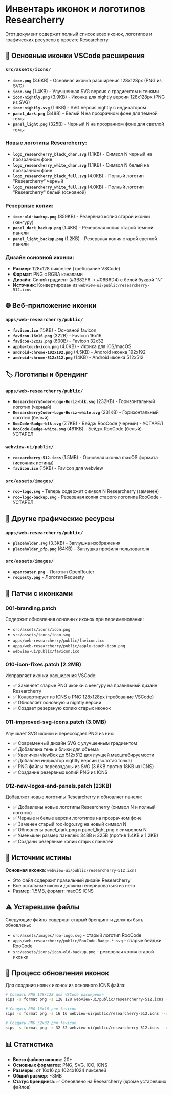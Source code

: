 # Инвентарь иконок и логотипов Researcherry

Этот документ содержит полный список всех иконок, логотипов и графических ресурсов в проекте Researcherry.

## 🎨 Основные иконки VSCode расширения

### `src/assets/icons/`

- **`icon.png`** (3.6KB) - Основная иконка расширения 128x128px (PNG из SVG)
- **`icon.svg`** (1.4KB) - Улучшенная SVG версия с градиентом и тенями
- **`icon-nightly.png`** (3.9KB) - Иконка для nightly версии 128x128px (PNG из SVG)
- **`icon-nightly.svg`** (1.6KB) - SVG версия nightly с индикатором
- **`panel_dark.png`** (348B) - Белый N на прозрачном фоне для темной темы
- **`panel_light.png`** (325B) - Черный N на прозрачном фоне для светлой темы

### Новые логотипы Researcherry:

- **`logo_researcherry_black_char.svg`** (1.1KB) - Символ N черный на прозрачном фоне
- **`logo_researcherry_white_char.svg`** (1.1KB) - Символ N белый на прозрачном фоне
- **`logo_researcherry_black_full.svg`** (4.0KB) - Полный логотип "Researcherry" черный
- **`logo_researcherry_white_full.svg`** (4.0KB) - Полный логотип "Researcherry" белый (основной)

### Резервные копии:

- **`icon-old-backup.png`** (859KB) - Резервная копия старой иконки (кенгуру)
- **`panel_dark_backup.png`** (1.4KB) - Резервная копия старой темной панели
- **`panel_light_backup.png`** (1.2KB) - Резервная копия старой светлой панели

### Дизайн основной иконки:

- **Размер**: 128x128 пикселей (требование VSCode)
- **Формат**: PNG с RGBA каналами
- **Дизайн**: Синий градиент (#3B82F6 → #06B6D4) с белой буквой "N"
- **Источник**: Конвертирован из `webview-ui/public/researcherry-512.icns`

## 🌐 Веб-приложение иконки

### `apps/web-researcherry/public/`

- **`favicon.ico`** (15KB) - Основной favicon
- **`favicon-16x16.png`** (322B) - Favicon 16x16
- **`favicon-32x32.png`** (600B) - Favicon 32x32
- **`apple-touch-icon.png`** (4.0KB) - Иконка для iOS/macOS
- **`android-chrome-192x192.png`** (4.5KB) - Android иконка 192x192
- **`android-chrome-512x512.png`** (14KB) - Android иконка 512x512

## 🏷️ Логотипы и брендинг

### `apps/web-researcherry/public/`

- **`ResearcherryCoder-Logo-Horiz-blk.svg`** (232KB) - Горизонтальный логотип (черный)
- **`ResearcherryCoder-Logo-Horiz-white.svg`** (231KB) - Горизонтальный логотип (белый)
- **`RooCode-Badge-blk.svg`** (7.7KB) - Бейдж RooCode (черный) - УСТАРЕЛ
- **`RooCode-Badge-white.svg`** (481KB) - Бейдж RooCode (белый) - УСТАРЕЛ

### `webview-ui/public/`

- **`researcherry-512.icns`** (1.5MB) - Основная иконка macOS формата (источник истины)
- **`favicon.ico`** (15KB) - Favicon для webview

### `src/assets/images/`

- **`roo-logo.svg`** - Теперь содержит символ N Researcherry (заменен)
- **`roo-logo-backup.svg`** - Резервная копия старого логотипа RooCode - УСТАРЕЛ

## 🔧 Другие графические ресурсы

### `apps/web-researcherry/public/`

- **`placeholder.svg`** (3.3KB) - Заглушка изображения
- **`placeholder_pfp.png`** (64KB) - Заглушка профиля пользователя

### `src/assets/images/`

- **`openrouter.png`** - Логотип OpenRouter
- **`requesty.png`** - Логотип Requesty

## 📝 Патчи с иконками

### 001-branding.patch

Содержит обновления основных иконок при переименовании:

- `src/assets/icons/icon.png`
- `src/assets/icons/icon.svg`
- `apps/web-researcherry/public/favicon.ico`
- `apps/web-researcherry/public/apple-touch-icon.png`
- `webview-ui/public/favicon.ico`

### 010-icon-fixes.patch (2.2MB)

Исправляет иконки расширения VSCode:

- ✅ Заменяет старые PNG иконки с кенгуру на правильный дизайн Researcherry
- ✅ Конвертирует из ICNS в PNG 128x128px (требование VSCode)
- ✅ Обновляет основную и nightly версии
- ✅ Создает резервную копию старых иконок

### 011-improved-svg-icons.patch (3.0MB)

Улучшает SVG иконки и пересоздает PNG из них:

- ✅ Современный дизайн SVG с улучшенным градиентом
- ✅ Добавлена тень и блики для объема
- ✅ Увеличен viewBox до 512x512 для лучшей масштабируемости
- ✅ Добавлен индикатор nightly версии (золотая точка)
- ✅ PNG файлы пересозданы из SVG (3.6KB против 18KB из ICNS)
- ✅ Создание резервных копий PNG из ICNS

### 012-new-logos-and-panels.patch (23KB)

Добавляет новые логотипы Researcherry и обновляет панели:

- ✅ Добавлены новые логотипы Researcherry (символ N и полный логотип)
- ✅ Черные и белые версии логотипов на прозрачном фоне
- ✅ Заменен старый roo-logo.svg на новый символ N
- ✅ Обновлены panel_dark.png и panel_light.png с символом N
- ✅ Уменьшен размер панелей: 348B и 325B (против 1.4KB и 1.2KB)
- ✅ Созданы резервные копии старых панелей

## 🎯 Источник истины

**Основная иконка**: `webview-ui/public/researcherry-512.icns`

- Это файл содержит правильный дизайн Researcherry
- Все остальные иконки должны генерироваться из него
- Размер: 1.5MB, формат: macOS ICNS

## ⚠️ Устаревшие файлы

Следующие файлы содержат старый брендинг и должны быть обновлены:

- `src/assets/images/roo-logo.svg` - старый логотип RooCode
- `apps/web-researcherry/public/RooCode-Badge-*.svg` - старые бейджи RooCode
- `src/assets/icons/icon-old-backup.png` - резервная копия старой иконки

## 🔄 Процесс обновления иконок

Для создания новых иконок из основного ICNS файла:

```bash
# Создать PNG 128x128 для VSCode расширения
sips -s format png -z 128 128 webview-ui/public/researcherry-512.icns --out src/assets/icons/icon.png

# Создать PNG 16x16 для favicon
sips -s format png -z 16 16 webview-ui/public/researcherry-512.icns --out favicon-16x16.png

# Создать PNG 32x32 для favicon
sips -s format png -z 32 32 webview-ui/public/researcherry-512.icns --out favicon-32x32.png
```

## 📊 Статистика

- **Всего файлов иконок**: 20+
- **Основных форматов**: PNG, SVG, ICO, ICNS
- **Размеры**: от 16x16 до 1024x1024 пикселей
- **Общий размер**: ~3MB
- **Статус брендинга**: ✅ Обновлено на Researcherry (кроме устаревших файлов)

